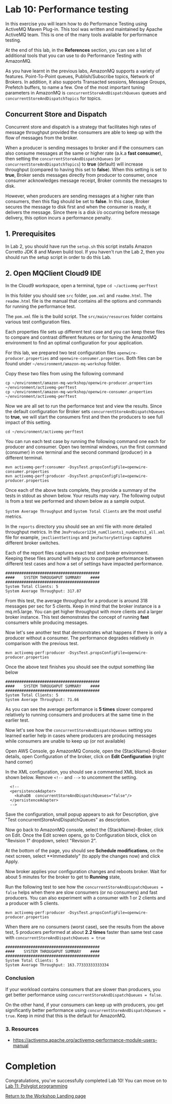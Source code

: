 # Lab 10: Performance testing

In this exercise you will learn how to do Performance Testing using ActiveMQ Maven Plug-in. This tool was written and maintained by Apache ActiveMQ team. This is one of the many tools available for performance testing. 

At the end of this lab, in the **References** section, you can see a list of additional tools that you can use to do Performance Testing with AmazonMQ.

As you have learnt in the previous labs, AmazonMQ supports a variety of features. Point-To-Point queues, Publish/Subscribe topics, Network of Brokers. In addition, it also supports Transacted sessions, Message Groups, Prefetch buffers, to name a few. One of the most important tuning parameters in AmazonMQ is ```concurrentStoreAndDispatchQueues``` queues and ```concurrentStoreAndDispatchTopics``` for topics.

## Concurrent Store and Dispatch

Concurrent store and dispatch is a strategy that facilitates high rates of message throughput provided the consumers are able to keep up with the flow of messages from the broker. 

When a producer is sending messages to broker and if the consumers can also consume messages at the same or higher rate (a.k.a **fast consumer**), then setting the ```concurrentStoreAndDispatchQueues``` (or ```concurrentStoreAndDispatchTopics```) to **true**  (default) will increase throughput (compared to having this set to **false**). When this setting is set to **true**, Broker sends messages directly from producer to consumer, once consumer acknowledges message receipt, Broker commits the messages to disk.

However, when producers are sending messages at a higher rate than consumers, then this flag should be set to **false**. In this case, Broker secures the message to disk first and when the consumer is ready, it delivers the message. Since there is a disk i/o occurring before message delivery, this option incurs a performance penalty.

## 1. Prerequisites

In Lab 2, you should have run the ```setup.sh``` this script installs Amazon Corretto JDK 8 and Maven build tool. If you haven't run the Lab 2, then you should run the setup script in order to do this Lab.

## 2. Open MQClient Cloud9 IDE

In the Cloud9 workspace, open a terminal, type ```cd ~/activemq-perftest```

In this folder you should see ```src``` folder, ```pom.xml``` and ```readme.html```. The ```readme.html``` file is the manual that contains all the options and commands for running the performance test. 

The ```pom.xml``` file is the build script. The ```src/main/resources``` folder contains various test configuration files.

Each properties file sets up different test case and you can keep these files to compare and contrast different features or for tuning the AmazonMQ environment to find an optimal configuration for your application.

For this lab, we prepared two test configuration files ```openwire-producer.properties``` and ```openwire-consumer.properties```. Both files can be found under ```~/environment/amazon-mq-workshop``` folder.

Copy these two files from using the following command

```
cp ~/environment/amazon-mq-workshop/openwire-producer.properties ~/environment/activemq-perftest
cp ~/environment/amazon-mq-workshop/openwire-consumer.properties ~/environment/activemq-perftest
```

Now we are all set to run the performance test and view the results. Since the default configuration for Broker sets ```concurrentStoreAndDispatchQueues``` to **true**, we will start the consumers first and then the producers to see full impact of this setting.

```
cd ~/environment/activemq-perftest
```
You can run each test case by running the following command one each for producer and consumer. Open two terminal windows, run the first command (consumer) in one terminal and the second command (producer) in a different terminal.

```
mvn activemq-perf:consumer -DsysTest.propsConfigFile=openwire-consumer.properties 
mvn activemq-perf:producer -DsysTest.propsConfigFile=openwire-producer.properties 
```
Once each of the above tests complete, they provide a summary of the tests in stdout as shown below. Your results may vary. The following output is from a test we performed and shown below as a sample output.

```System Average Throughput``` and ```System Total Clients``` are the most useful metrics.

In the ```reports``` directory you should see an xml file with more detailed throughput metrics. In the ```JmsProducer1234_numClients1_numDests1_all.xml``` file for example, ```jmsClientSettings``` and ```jmsFactorySettings``` captures different broker switches.

Each of the report files captures exact test and broker environment. Keeping these files around will help you to compare performance between different test cases and how a set of settings have impacted performance.


```
#########################################
####    SYSTEM THROUGHPUT SUMMARY    ####
#########################################
System Total Clients: 5
System Average Throughput: 317.87
```

From this test, the average throughput for a producer is around 318 messages per sec for 5 clients. Keep in mind that the broker instance is a mq.m5.large. You can get higher throughput with more clients and a larger broker instance. This test demonstrates the concept of running **fast** consumers while producing messages.

Now let's see another test that demonstrates what happens if there is only a producer without a consumer. The performance degrades relatively in comparison with the previous test.

```
mvn activemq-perf:producer -DsysTest.propsConfigFile=openwire-producer.properties 
```

Once the above test finishes you should see the output something like below

```
#########################################
####    SYSTEM THROUGHPUT SUMMARY    ####
#########################################
System Total Clients: 5
System Average Throughput: 71.66
```

As you can see the average performance is **5 times** slower compared relatively to running consumers and producers at the same time in the earlier test.

Now let's see how the ```concurrentStoreAndDispatchQueues``` setting you learned earlier help in cases where producers are producing messages while consumers are unable to keep up (or not available)

Open AWS Console, go AmazonMQ Console, open the {StackName}-Broker details, open Configuration of the broker, click on **Edit Configuration** (right hand corner)

In the XML configuration, you should see a commented XML block as shown below. Remove ```<!--``` and ```-->``` to uncomment the setting.

```
  <!--
  <persistenceAdapter>
    <kahaDB  concurrentStoreAndDispatchQueues="false"/>
  </persistenceAdapter>
  -->
```

Save the configuration, small popup appears to ask for Description, give "Test concurrentStoreAndDispatchQueues" as description.

Now go back to AmazonMQ console, select the {StackName}-Broker, click on Edit. Once the Edit screen opens, go to Configuration block, click on "Revision 1" dropdown, select "Revision 2".

At the bottom of the page, you should see **Schedule modifications**, on the next screen, select **Immediately" (to apply the changes now) and click Apply.

Now broker applies your configuration changes and reboots broker. Wait for about 5 minutes for the broker to get to **Running** state,

Run the following test to see how the ```concurrentStoreAndDispatchQueues = false``` helps when there are slow consumers (or no consumers) and fast producers. You can also experiment with a consumer with 1 or 2 clients and a producer with 5 clients. 


```
mvn activemq-perf:producer -DsysTest.propsConfigFile=openwire-producer.properties 
```

When there are no consumers (worst case), see the results from the above test, 5 producers performed at about **2.2 times** faster than same test case with ```concurrentStoreAndDispatchQueues = true```

```
#########################################
####    SYSTEM THROUGHPUT SUMMARY    ####
#########################################
System Total Clients: 5
System Average Throughput: 163.77333333333334
```

### Conclusion

If your workload contains consumers that are slower than producers, you get better performance using ```concurrentStoreAndDispatchQueues = false```.

On the other hand, if your consumers can keep up with producers, you get significantly better performance using ```concurrentStoreAndDispatchQueues = true```. Keep in mind that this is the default for AmazonMQ.

### 3. Resources

  - https://activemq.apache.org/activemq-performance-module-users-manual

# Completion

Congratulations, you've successfully completed Lab 10! You can move on to [Lab 11: Polyglot programming](/labs/lab-11.md)

[Return to the Workshop Landing page](/README.md)
